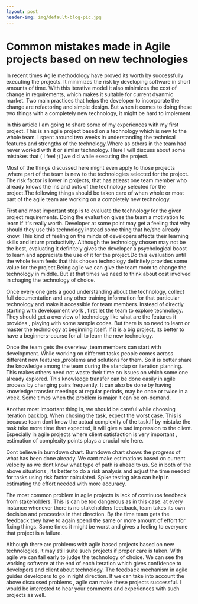 ```yaml
---
layout: post
header-img: img/default-blog-pic.jpg
---
```


# Common mistakes made in Agile projects based on new technologies

In recent times Agile methodology have proved its worth by successfully executing the projects. It minimizes the risk by developing software in short amounts of time. With this iterative model it also minimizes the cost of change in requirements, which makes it suitable for current dyanmic market. Two main practices that helps the developer to incorporate the change are refactoring and simple design. But when it comes to doing these two things with a completely new technology, it might be hard to implement. 

In this article I am going to share some of my experiences with my first project. This is an agile project based on a technology which is new to the whole team. I spent around two weeks in understanding the technical features and strengths of the technology.Where as others in the team had never worked with it or similar technology. Here I will discuss about some mistakes that ( I feel ;) )we did while executing the project. 

Most of the things discussed here might even apply to those projects ,where part of the team is new to the technologies selected for the project. The risk factor is lower in projects, that has atleast one team member who already knows the ins and outs of the technology selected for the project.The following things should be taken care of when whole or most part of the agile team are working on a completely new technology. 

First and most important step is to evaluate the technology for the given project requirements. Doing the evaluation gives the team a motivation to learn if it's really worth. Developer at some point may get a feeling that why should they use this technology instead some thing that he/she already know. This kind of feeling on the minds of developers affects their learning skills and inturn productivity. Although the technology chosen may not be the best, evaluating it definitely gives the developer a psychological boost to learn and appreciate the use of it for the project.Do this evaluation until the whole team feels that this chosen technology definitely provides some value for the project.Being agile we can give the team room to change the technology in middle. But at that times we need to think about cost involved in chaging the technology of choice. 

Once every one gets a good understanding about the technology, collect full documentation and any other training information for that particular technology and make it accessible for team members. Instead of directly starting with development work , first let the team to explore technology. They should get a overview of technology like what are the features it provides , playing with some sample codes. But there is no need to learn or master the technology at beginning itself. If it is a big project, its better to have a beginners-course for all to learn the new technology. 

Once the team gets the overview ,team members can start with development. While working on different tasks people comes across different new features ,problems and solutions for them. So it is better share the knowledge among the team during the standup or iteration planning. This makes others need not waste their time on issues on which some one already explored. This knowledge transfer can be done easily in agile process by changing pairs frequently. It can also be done by having knowledge transfer meetings at regular periods, may be once or twice in a week. Some times when the problem is major it can be on-demand. 

Another most important thing is, we should be careful while choosing iteration backlog. When chosing the task, expect the worst case. This is because team dont know the actual complexity of the task.If by mistake the task take more time than expected, it will give a bad impression to the client. Especially in agile projects where client satisfaction is very important , estimation of complexity points plays a crucial role here. 

Dont believe in burndown chart. Burndown chart shows the progress of what has been done already. We cant make estimations based on current velocity as we dont know what type of path is ahead to us. So in both of the above situations , its better to do a risk analysis and adjust the time needed for tasks using risk factor calculated. Spike testing also can help in estimating the effort needed with more accuracy. 

The most common problem in agile projects is lack of continuos feedback from stakeholders. This is can be too dangerous as in this case: at every instance whenever there is no stakeholders feedback, team takes its own decision and proceedes in that direction. By the time team gets the feedback they have to again spend the same or more amount of effort for fixing things. Some times it might be worst and gives a feeling to everyone that project is a failure. 

Although there are problems with agile based projects based on new technologies, it may still suite such projects if proper care is taken. With agile we can fail early to judge the technology of choice. We can see the working software at the end of each iteration which gives confidence to developers and client about technology. The feedback mechanism in agile guides developers to go in right direction. If we can take into account the above discussed problems , agile can make these projects successful. I would be interested to hear your comments and experiences with such projects as well.